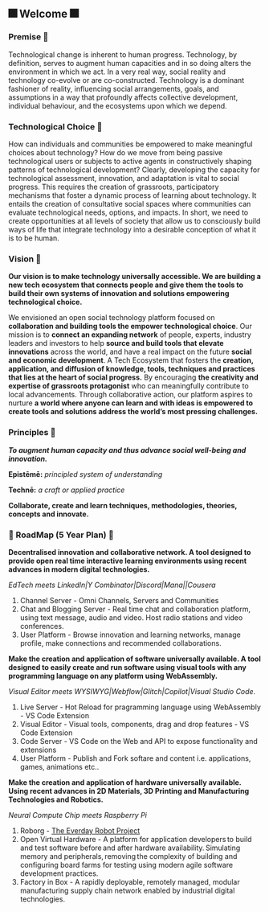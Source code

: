 ## 🎆 Welcome 🎆


### Premise 🎈

Technological change is inherent to human progress. Technology, by definition, serves to augment human capacities and in so doing alters the environment in which we act. In a very real way, social reality and technology co-evolve or are co-constructed.  Technology is a dominant fashioner of reality, influencing social arrangements, goals, and assumptions in a way that profoundly affects collective development, individual behaviour, and the ecosystems upon which we depend. 


### Technological Choice 🎈

How can individuals and communities be empowered to make meaningful choices about technology? How do we move from being passive technological users or subjects to active agents in constructively shaping patterns of technological development? Clearly, developing the capacity for technological assessment, innovation, and adaptation is vital to social progress. This requires the creation of grassroots, participatory mechanisms that foster a dynamic process of learning about technology. It entails the creation of consultative social spaces where communities can evaluate technological needs, options, and impacts. In short, we need to create opportunities at all levels of society that allow us to consciously build ways of life that integrate technology into a desirable conception of what it is to be human.


### Vision 🎈

**Our vision is to make technology universally accessible. We are building a new tech ecosystem that connects people and give them the tools to build their own systems of innovation and solutions empowering technological choice.**

We envisioned an open social technology platform focused on **collaboration and building tools the empower technological choice**. Our mission is to **connect an expanding network** of people, experts, industry leaders and investors to help **source and build tools that elevate innovations** across the world, and have a real impact on the future **social and economic development**. A Tech Ecosystem that fosters the **creation, application, and diffusion of knowledge, tools, techniques and practices that lies at the heart of social progress.** By encouraging **the creativity and expertise of grassroots protagonist** who can meaningfully contribute to local advancements. Through collaborative action, our platform aspires to nurture **a world where anyone can learn and with ideas is empowered to create tools and solutions address the world’s most pressing challenges.**


### Principles 🎈

***To augment human capacity and thus advance social well-being and innovation.***

**Epistēmē:** *principled system of understanding*

**Technē:** *a craft or applied practice*

**Collaborate, create and learn techniques, methodologies, theories, concepts and innovate.**

### 🎇 RoadMap (5 Year Plan) 🎇

**Decentralised innovation and collaborative network. A tool designed to provide open real time interactive learning environments using recent advances in modern digital technologies.** 

*EdTech meets LinkedIn|Y Combinator|Discord|Mana||Cousera* 

1. Channel Server - Omni Channels, Servers and Communities 
2. Chat and Blogging Server - Real time chat and collaboration platform, using text message, audio and video. Host radio stations and video conferences. 
3. User Platform - Browse innovation and learning networks, manage profile, make connections and recommended collaborations.

**Make the creation and application of software universally available. A tool designed to easily create and run software using visual tools with any programming language on any platform using WebAssembly.** 

*Visual Editor meets WYSIWYG|Webflow|Glitch|Copilot|Visual Studio Code.*

1. Live Server - Hot Reload for pragramming language using WebAssembly - VS Code Extension 
2. Visual Editor - Visual tools, components, drag and drop features - VS Code Extension 
3. Code Server - VS Code on the Web and API to expose functionality and extensions  
4. User Platform - Publish and Fork softare and content i.e. applications, games, animations etc..

**Make the creation and application of hardware universally available. Using recent advances in 2D Materials, 3D Printing and Manufacturing Technologies and Robotics.**

*Neural Compute Chip meets Raspberry Pi*

1. Roborg - [The Everday Robot Project](https://github.com/roboapps)
2. Open Virtual Hardware - A platform for application developers to build and test software before and after hardware availability. Simulating memory and peripherals, removing the complexity of building and configuring board farms for testing using modern agile software development practices.
3. Factory in Box - A rapidly deployable, remotely managed, modular manufacturing supply chain network enabled by industrial digital technologies.

